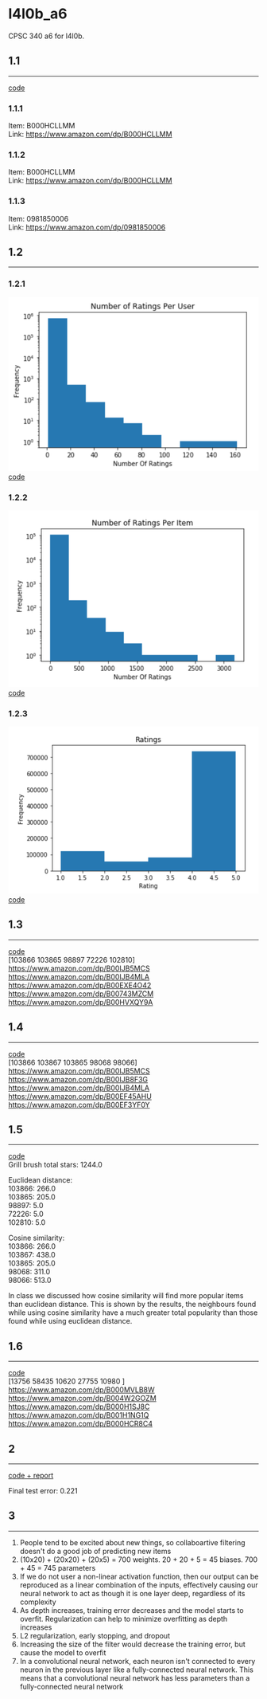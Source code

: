 # l4l0b_a6

CPSC 340 a6 for l4l0b.

## 1.1
-----

[code](doc/a6.ipynb) <br>

### 1.1.1
Item: B000HCLLMM <br>
Link: https://www.amazon.com/dp/B000HCLLMM

### 1.1.2
Item: B000HCLLMM <br>
Link: https://www.amazon.com/dp/B000HCLLMM

### 1.1.3
Item: 0981850006 <br>
Link: https://www.amazon.com/dp/0981850006

## 1.2
-----

### 1.2.1
![plot](figs/q_1_2_1.png) <br>
[code](doc/a6.ipynb) <br>

### 1.2.2
![plot](figs/q_1_2_2.png) <br>
[code](doc/a6.ipynb) <br>

### 1.2.3
![plot](figs/q_1_2_3.png) <br>
[code](doc/a6.ipynb) <br>

## 1.3
-----
[code](doc/a6.ipynb) <br>
[103866 103865  98897  72226 102810] <br>
https://www.amazon.com/dp/B00IJB5MCS <br>
https://www.amazon.com/dp/B00IJB4MLA <br>
https://www.amazon.com/dp/B00EXE4O42 <br>
https://www.amazon.com/dp/B00743MZCM <br>
https://www.amazon.com/dp/B00HVXQY9A <br>

## 1.4
-----
[code](doc/a6.ipynb) <br>
[103866 103867 103865  98068  98066] <br>
https://www.amazon.com/dp/B00IJB5MCS <br>
https://www.amazon.com/dp/B00IJB8F3G <br>
https://www.amazon.com/dp/B00IJB4MLA <br>
https://www.amazon.com/dp/B00EF45AHU <br>
https://www.amazon.com/dp/B00EF3YF0Y <br>

## 1.5
----
[code](doc/a6.ipynb) <br>
Grill brush total stars: 1244.0

Euclidean distance: <br>
103866: 266.0 <br>
103865: 205.0 <br>
98897: 5.0 <br>
72226: 5.0 <br>
102810: 5.0 <br>

Cosine similarity: <br>
103866: 266.0 <br>
103867: 438.0 <br>
103865: 205.0 <br>
98068: 311.0 <br>
98066: 513.0 <br>

In class we discussed how cosine similarity will find more popular items than euclidean distance.
This is shown by the results, the neighbours found while using cosine similarity have a much greater 
total popularity than those found while using euclidean distance.

## 1.6
----
[code](doc/a6.ipynb) <br>
[13756 58435 10620 27755 10980 ]<br>
https://www.amazon.com/dp/B000MVLB8W <br>
https://www.amazon.com/dp/B004W2GOZM <br>
https://www.amazon.com/dp/B000H1SJ8C <br>
https://www.amazon.com/dp/B001H1NG1Q <br>
https://www.amazon.com/dp/B000HCR8C4 <br>

## 2
----
[code + report](doc/a6.ipynb) <br>

Final test error: 0.221

## 3
----
1. People tend to be excited about new things, so collaboartive filtering doesn't do a good job of predicting new    items
2. (10x20) + (20x20) + (20x5) = 700 weights. 20 + 20 + 5 = 45 biases. 700 + 45 = 745 parameters
3. If we do not user a non-linear activation function, then our output can be reproduced as a linear combination
	of the inputs, effectively causing our neural network to act as though it is one layer deep, regardless of its
	complexity
4. As depth increases, training error decreases and the model starts to overfit. Regularization can help to 
	minimize overfitting as depth increases
5. L2 regularization, early stopping, and dropout
6. Increasing the size of the filter would decrease the training error, but cause the model to overfit
7. In a convolutional neural network, each neuron isn't connected to every neuron in the previous layer like
	a fully-connected neural network. This means that a convolutional neural network has less parameters than a 
	fully-connected neural network

